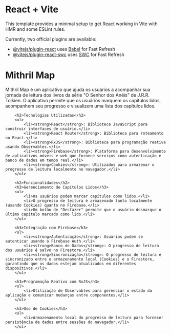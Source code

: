 # React + Vite

This template provides a minimal setup to get React working in Vite with HMR and some ESLint rules.

Currently, two official plugins are available:

- [@vitejs/plugin-react](https://github.com/vitejs/vite-plugin-react/blob/main/packages/plugin-react/README.md) uses [Babel](https://babeljs.io/) for Fast Refresh
- [@vitejs/plugin-react-swc](https://github.com/vitejs/vite-plugin-react-swc) uses [SWC](https://swc.rs/) for Fast Refresh

<h1>Mithril Map</h1>
        <p>
            Mithril Map é um aplicativo que ajuda os usuários a acompanhar sua jornada de leitura dos livros da série 
            "O Senhor dos Anéis" de J.R.R. Tolkien. O aplicativo permite que os usuários marquem os capítulos lidos, 
            acompanhem seu progresso e visualizem uma lista dos capítulos lidos.
        </p>

        <h2>Tecnologias Utilizadas</h2>
        <ul>
            <li><strong>React</strong>: Biblioteca JavaScript para construir interfaces de usuário.</li>
            <li><strong>React Router</strong>: Biblioteca para roteamento no React.</li>
            <li><strong>RxJS</strong>: Biblioteca para programação reativa usando Observables.</li>
            <li><strong>Firebase</strong>: Plataforma para desenvolvimento de aplicativos móveis e web que fornece serviços como autenticação e banco de dados em tempo real.</li>
            <li><strong>Cookies</strong>: Utilizados para armazenar o progresso de leitura localmente no navegador.</li>
        </ul>

        <h2>Funcionalidades</h2>
        <h3>Gerenciamento de Capítulos Lidos</h3>
        <ul>
            <li>Os usuários podem marcar capítulos como lidos.</li>
            <li>O progresso de leitura é armazenado tanto localmente (usando Cookies) quanto no Firebase.</li>
            <li>Um botão de "Desfazer" permite que o usuário desmarque o último capítulo marcado como lido.</li>
        </ul>

        <h3>Integração com Firebase</h3>
        <ul>
            <li><strong>Autenticação</strong>: Usuários podem se autenticar usando o Firebase Auth.</li>
            <li><strong>Banco de Dados</strong>: O progresso de leitura dos usuários é salvo no Firestore.</li>
            <li><strong>Sincronização</strong>: O progresso de leitura é sincronizado entre o armazenamento local (Cookies) e o Firestore, garantindo que os dados estejam atualizados em diferentes dispositivos.</li>
        </ul>

        <h3>Programação Reativa com RxJS</h3>
        <ul>
            <li>Utilização de Observables para gerenciar o estado da aplicação e comunicar mudanças entre componentes.</li>
        </ul>

        <h3>Uso de Cookies</h3>
        <ul>
            <li>Armazenamento local do progresso de leitura para fornecer persistência de dados entre sessões do navegador.</li>
        </ul>
